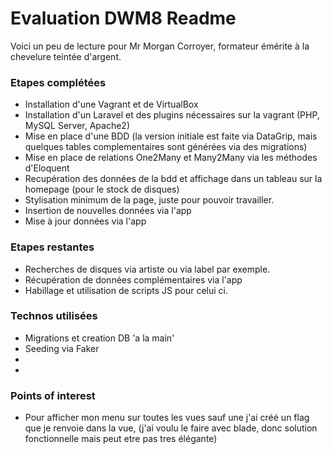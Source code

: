 # Evaluation DWM8 Readme

Voici un peu de lecture pour Mr Morgan Corroyer, formateur émérite à la chevelure teintée d'argent.

### Etapes complétées
- Installation d'une Vagrant et de VirtualBox
- Installation d'un Laravel et des plugins nécessaires sur la vagrant (PHP, MySQL Server, Apache2)
- Mise en place d'une BDD (la version initiale est faite via DataGrip, mais quelques tables complementaires sont générées via des migrations)
- Mise en place de relations One2Many et Many2Many via les méthodes d'Eloquent
- Recupération des données de la bdd et affichage dans un tableau sur la homepage (pour le stock de disques)
- Stylisation minimum de la page, juste pour pouvoir travailler.
- Insertion de nouvelles données via l'app
- Mise à jour données via l'app



### Etapes restantes
- Recherches de disques via artiste ou via label par exemple.
- Récupération de données complémentaires via l'app
- Habillage et utilisation de scripts JS pour celui ci.

### Technos utilisées

- Migrations et creation DB 'a la main'
- Seeding via Faker
-
-

### Points of interest
- Pour afficher mon menu sur toutes les vues sauf une j'ai créé un flag que je renvoie dans la vue, (j'ai voulu le faire avec blade, donc solution fonctionnelle mais peut etre pas tres élégante)
